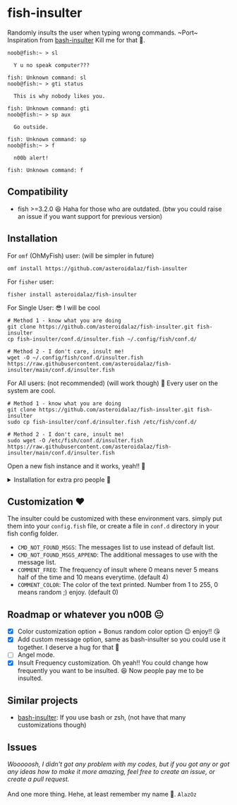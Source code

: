 # fish-insulter
Randomly insults the user when typing wrong commands.
~Port~ Inspiration from [bash-insulter](https://github.com/hkbakke/bash-insulter)
Kill me for that 🥺.
```fish
noob@fish:~ > sl

  Y u no speak computer???

fish: Unknown command: sl
noob@fish:~ > gti status

  This is why nobody likes you.

fish: Unknown command: gti
noob@fish:~ > sp aux

  Go outside.

fish: Unknown command: sp
noob@fish:~ > f

  n00b alert!

fish: Unknown command: f
```
## Compatibility
* fish >=3.2.0 😆 Haha for those who are outdated. (btw you could raise an issue if you want support for previous version)

## Installation
For `omf` (OhMyFish) user: (will be simpler in future)
```fish
omf install https://github.com/asteroidalaz/fish-insulter
```
For `fisher` user:
```fish
fisher install asteroidalaz/fish-insulter
```

For Single User: 😎 I will be cool
```fish
# Method 1 - know what you are doing
git clone https://github.com/asteroidalaz/fish-insulter.git fish-insulter
cp fish-insulter/conf.d/insulter.fish ~/.config/fish/conf.d/

# Method 2 - I don't care, insult me!
wget -O ~/.config/fish/conf.d/insulter.fish https://raw.githubusercontent.com/asteroidalaz/fish-insulter/main/conf.d/insulter.fish
```
For All users: (not recommended) (will work though) 🥶 Every user on the system are cool.
```fish
# Method 1 - know what you are doing
git clone https://github.com/asteroidalaz/fish-insulter.git fish-insulter
sudo cp fish-insulter/conf.d/insulter.fish /etc/fish/conf.d/

# Method 2 - I don't care, insult me!
sudo wget -O /etc/fish/conf.d/insulter.fish https://raw.githubusercontent.com/asteroidalaz/fish-insulter/main/conf.d/insulter.fish
```
Open a new fish instance and it works, yeah!! 💝
<details>
  <summary>Installation for extra pro people 🥇</summary>
  
  ### If your fish config don't lies in .config folder (I will definetely want to meet you personally then) 🤟
  ```fish
  git clone https://github.com/asteroidalaz/fish-insulter.git fish-insulter
  sudo cp fish-insulter/conf.d/insulter.fish path/to/your/fish/config/folder/conf.d/
  #                                          ^^^^^^^^^^^^^^^^^^^^^^^^^^^^^^^^^^^^^^^
  #                                           Replace this with the path to 
  #                                           your fish config folder
  
  ```
</details>

## Customization ❤️
The insulter could be customized with these environment vars.
simply put them into your `config.fish` file, or create a file in `conf.d` directory in your fish config folder.

- `CMD_NOT_FOUND_MSGS`: The messages list to use instead of default list.
- `CMD_NOT_FOUND_MSGS_APPEND`: The additional messages to use with the message list.
- `COMMENT_FREQ`: The frequency of insult where 0 means never 5 means half of the time and 10 means everytime. (default 4)
- `COMMENT_COLOR`: The color of the text printed. Number from 1 to 255, 0 means random ;) enjoy. (default 0)

## Roadmap or whatever you n00B 😐
- [x] Color customization option + Bonus random color option 😉 enjoy!! 😘
- [x] Add custom message option, same as bash-insulter so you could use it together. I deserve a hug for that 🤗
- [ ] Angel mode.
- [x] Insult Frequency customization. Oh yeah!! You could change how frequently you want to be insulted. 😆 Now people pay me to be insulted.

## Similar projects
- [bash-insulter](https://github.com/hkbakke/bash-insulter): If you use bash or zsh, (not have that many customizations though)

## Issues
_Wooooosh, I didn't got any problem with my codes, but if you got any or got any ideas how to make it more amazing, feel free to create an issue, or create a pull request._
<br><br>
And one more thing. Hehe, at least remember my name 🥺. `AlazOz`
